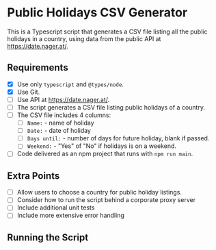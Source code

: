 # Public Holidays CSV Generator

This is a Typescript script that generates a CSV file listing all the public holidays in a country, using data from the public API at https://date.nager.at/.

## Requirements

- [x] Use only `typescript` and `@types/node`.
- [x] Use Git.
- [ ] Use API at https://date.nager.at/.
- [ ] The script generates a CSV file listing public holidays of a country.
- [ ] The CSV file includes 4 columns:
  - [ ] `Name:` - name of holiday
  - [ ] `Date:` - date of holiday
  - [ ] `Days until:` - number of days for future holiday, blank if passed.
  - [ ] `Weekend:` - "Yes" of "No" if holidays is on a weekend.
- [ ] Code delivered as an npm project that runs with `npm run main`.

## Extra Points

- [ ] Allow users to choose a country for public holiday listings.
- [ ] Consider how to run the script behind a corporate proxy server
- [ ] Include additional unit tests
- [ ] Include more extensive error handling

## Running the Script
